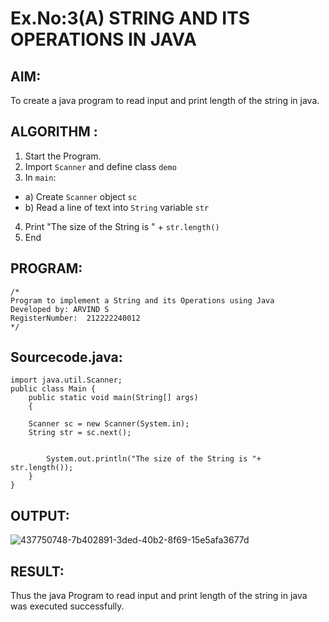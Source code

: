 # Ex.No:3(A)  STRING AND ITS OPERATIONS IN JAVA
## AIM:
To create a java program to read input and print length of the string in java.

## ALGORITHM :
1.  Start the Program.
2.	Import `Scanner` and define class `demo`
3.	In `main`:
-	a) Create `Scanner` object `sc`
-	b) Read a line of text into `String` variable `str`
4.	Print "The size of the String is " + `str.length()`
5.	End




## PROGRAM:
 ```
/*
Program to implement a String and its Operations using Java
Developed by: ARVIND S
RegisterNumber:  212222240012
*/
```

## Sourcecode.java:
```
import java.util.Scanner;
public class Main {
	public static void main(String[] args)
	{
    	
   	Scanner sc = new Scanner(System.in);  
   	String str = sc.next();

 
    	System.out.println("The size of the String is "+ str.length());
	}
}
```
## OUTPUT:
![437750748-7b402891-3ded-40b2-8f69-15e5afa3677d](https://github.com/user-attachments/assets/a86be9e3-95ec-4fb2-a6c7-973c06192dae)

## RESULT:
Thus the java Program to read input and print length of the string in java was executed successfully.

